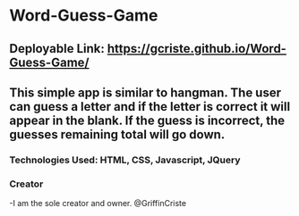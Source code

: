 # Word-Guess-Game

## Deployable Link: https://gcriste.github.io/Word-Guess-Game/

## This simple app is similar to hangman.  The user can guess a letter and if the letter is correct it will appear in the blank. If the guess is incorrect, the guesses remaining total will go down.

### Technologies Used: HTML, CSS, Javascript, JQuery

### Creator
-I am the sole creator and owner. @GriffinCriste
